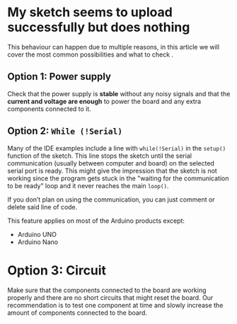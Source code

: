 # My sketch seems to upload successfully but does nothing

This behaviour can happen due to multiple reasons, in this article we will cover the most common possibilities and what to check .

## Option 1: Power supply

Check that the power supply is **stable** without any noisy signals and that the **current and voltage are enough** to power the board and any extra components connected to it.

## Option 2: ```While (!Serial)```

Many of the IDE examples include a line with ```while(!Serial)``` in the ```setup()``` function of the sketch.
This line stops the sketch until the serial communication (usually between computer and board) on the selected serial port is ready.
This might give the impression that the sketch is not working since the program gets stuck in the "waiting for the communication to be ready" loop and it never reaches the main ```loop()```.

If you don’t plan on using the communication, you can just comment or delete said line of code.

This feature applies on most of the Arduino products except:
* Arduino UNO
* Arduino Nano

# Option 3: Circuit

Make sure that the components connected to the board are working properly and there are no short circuits that might reset the board. Our recommendation is to test one component at time and slowly increase the amount of components connected to the board.


